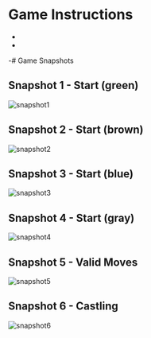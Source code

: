 # Game Instructions

-
-
-# Game Snapshots

## Snapshot 1 - Start (green)
![snapshot1]()

## Snapshot 2 - Start (brown)
![snapshot2]()

## Snapshot 3 - Start (blue)
![snapshot3]()

## Snapshot 4 - Start (gray)
![snapshot4]()

## Snapshot 5 - Valid Moves
![snapshot5]()

## Snapshot 6 - Castling
![snapshot6]()

